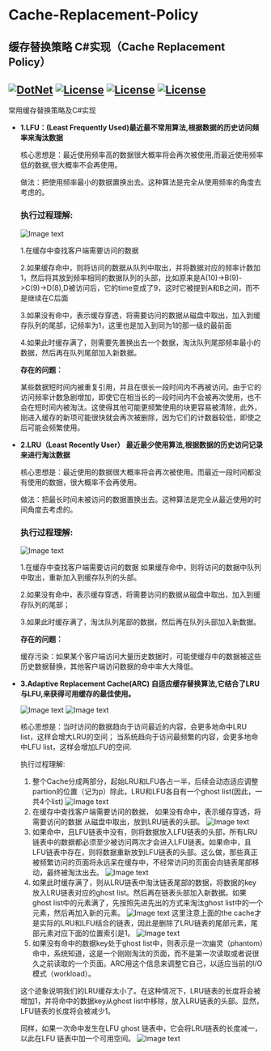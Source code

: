 # Cache-Replacement-Policy
## 缓存替换策略 C#实现（Cache Replacement Policy）
[![DotNet](https://img.shields.io/badge/DotNet-5.0++-blue.svg?style=flat-square)](https://github.com/ALEXTANGXIAO/Cache-Replacement-Policy)
[![License](https://img.shields.io/github/license/ALEXTANGXIAO/Cache-Replacement-Policy)](https://github.com/ALEXTANGXIAO/Cache-Replacement-Policy)
[![License](https://img.shields.io/github/last-commit/ALEXTANGXIAO/Cache-Replacement-Policy)](https://github.com/ALEXTANGXIAO/Cache-Replacement-Policy)
[![License](https://img.shields.io/github/issues/ALEXTANGXIAO/Cache-Replacement-Policy)](https://github.com/ALEXTANGXIAO/Cache-Replacement-Policy)
---
常用缓存替换策略及C#实现

- <strong>1.LFU：(Least Frequently Used)最近最不常用算法,根据数据的历史访问频率来淘汰数据</strong>

    核心思想是：最近使用频率高的数据很大概率将会再次被使用,而最近使用频率低的数据,很大概率不会再使用。

    做法：把使用频率最小的数据置换出去。这种算法是完全从使用频率的角度去考虑的。

    ### 执行过程理解:

    ![Image text](./img/LFU.png)

    1.在缓存中查找客户端需要访问的数据

    2.如果缓存命中，则将访问的数据从队列中取出，并将数据对应的频率计数加1，然后将其放到频率相同的数据队列的头部，比如原来是A(10)->B(9)->C(9)->D(8),D被访问后，它的time变成了9，这时它被提到A和B之间，而不是继续在C后面

    3.如果没有命中，表示缓存穿透，将需要访问的数据从磁盘中取出，加入到缓存队列的尾部，记频率为1，这里也是加入到同为1的那一级的最前面
    
    4.如果此时缓存满了，则需要先置换出去一个数据，淘汰队列尾部频率最小的数据，然后再在队列尾部加入新数据。

    <strong>存在的问题：</strong>

    某些数据短时间内被重复引用，并且在很长一段时间内不再被访问。由于它的访问频率计数急剧增加，即使它在相当长的一段时间内不会被再次使用，也不会在短时间内被淘汰。这使得其他可能更频繁使用的块更容易被清除，此外，刚进入缓存的新项可能很快就会再次被删除，因为它们的计数器较低，即使之后可能会频繁使用。

- <strong>2.LRU（Least Recently User） 最近最少使用算法,根据数据的历史访问记录来进行淘汰数据</strong>

    核心思想是：最近使用的数据很大概率将会再次被使用。而最近一段时间都没有使用的数据，很大概率不会再使用。

    做法：把最长时间未被访问的数据置换出去。这种算法是完全从最近使用的时间角度去考虑的。

    ### 执行过程理解:

    ![Image text](./img/LRU.png)

    1.在缓存中查找客户端需要访问的数据 如果缓存命中，则将访问的数据中队列中取出，重新加入到缓存队列的头部。

    2.如果没有命中，表示缓存穿透，将需要访问的数据从磁盘中取出，加入到缓存队列的尾部；

    3.如果此时缓存满了，淘汰队列尾部的数据，然后再在队列头部加入新数据。

    <strong>存在的问题：</strong>

    缓存污染：如果某个客户端访问大量历史数据时，可能使缓存中的数据被这些历史数据替换，其他客户端访问数据的命中率大大降低。

- <strong>3.Adaptive Replacement Cache(ARC) 自适应缓存替换算法,它结合了LRU与LFU,来获得可用缓存的最佳使用。</strong>

    ![Image text](./img/ARC_Info1.png)
    ![Image text](./img/ARC_Info2.png)

    核心思想是：当时访问的数据趋向于访问最近的内容，会更多地命中LRU list，这样会增大LRU的空间； 当系统趋向于访问最频繁的内容，会更多地命中LFU list，这样会增加LFU的空间.

    执行过程理解:
    
    1. 整个Cache分成两部分，起始LRU和LFU各占一半，后续会动态适应调整partion的位置（记为p）除此，LRU和LFU各自有一个ghost list(因此，一共4个list)
    ![Image text](./img/ARC1.png)
    2. 在缓存中查找客户端需要访问的数据， 如果没有命中，表示缓存穿透，将需要访问的数据 从磁盘中取出，放到LRU链表的头部。
    ![Image text](./img/ARC2.png)
    3. 如果命中，且LFU链表中没有，则将数据放入LFU链表的头部，所有LRU链表中的数据都必须至少被访问两次才会进入LFU链表。如果命中，且LFU链表中存在，则将数据重新放到LFU链表的头部。这么做，那些真正被频繁访问的页面将永远呆在缓存中，不经常访问的页面会向链表尾部移动，最终被淘汰出去。
    ![Image text](./img/ARC3.png)
    4. 如果此时缓存满了，则从LRU链表中淘汰链表尾部的数据，将数据的key放入LRU链表对应的ghost list。然后再在链表头部加入新数据。如果ghost list中的元素满了，先按照先进先出的方式来淘汰ghost list中的一个元素，然后再加入新的元素。
    ![Image text](./img/ARC4.png)
    这里注意上面的the cache才是实际的LRU和LFU结合的链表，因此是删除了LRU链表的尾部元素，尾部元素对应下面的位置索引是1。
    ![Image text](./img/ARC6.png)
    5. 如果没有命中的数据key处于ghost list中，则表示是一次幽灵（phantom）命中，系统知道，这是一个刚刚淘汰的页面，而不是第一次读取或者说很久之前读取的一个页面。ARC用这个信息来调整它自己，以适应当前的I/O模式（workload）。
    
    这个迹象说明我们的LRU缓存太小了。在这种情况下，LRU链表的长度将会被增加1，并将命中的数据key从ghost list中移除，放入LRU链表的头部。显然，LFU链表的长度将会被减少1。
    
    同样，如果一次命中发生在LFU ghost 链表中，它会将LRU链表的长度减一，以此在LFU 链表中加一个可用空间。
    ![Image text](./img/ARC7.png)